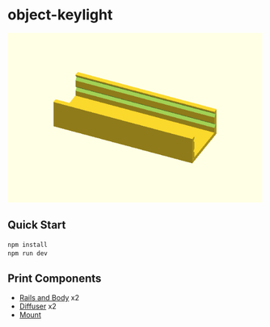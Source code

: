 # object-keylight

![](./dist/index.png?raw=true)

## Quick Start

```sh
npm install
npm run dev
```

## Print Components

- [Rails and Body](./dist/index.stl) x2
- [Diffuser](./dist/diffuser.stl) x2
- [Mount](./dist/mount.stl)
